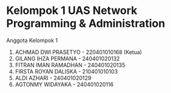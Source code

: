 # Kelompok 1 UAS Network Programming & Administration
Anggota Kelompok 1
1. ACHMAD DWI PRASETYO - 220401010168 (Ketua)
2. GILANG IHZA PERMANA - 240401020132
3. FITRAN IMAN RAMADHAN - 240401020135
4. FIRSTA ROYAN DALISKA - 210401010103
5. ALDI AZHARI - 240401020129
6. AGTONMY WIDAYAKA - 240401020116
